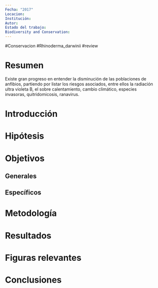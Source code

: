 ```yaml
---
Fecha: "2017"
Locacion: 
Institución: 
Autor: 
Estado del trabajo: 
Biodiversity and Conservation:
---
```

#Conservacion  #Rhinoderma_darwinii  #review 

# Resumen
Existe gran progreso en entender la disminución de las poblaciones de anfibios, partiendo por listar los riesgos asociados, entre ellos la radiación ultra violeta B, el sobre calentamiento, cambio climático, especies invasoras, quitridomicosis, ranavirus. 

# Introducción

# Hipótesis
# Objetivos
## Generales
## Específicos

# Metodología

# Resultados
# Figuras relevantes
# Conclusiones
